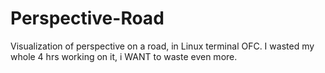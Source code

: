 # Perspective-Road
Visualization of perspective on a road, in Linux terminal OFC. I wasted my whole 4 hrs working on it, i WANT to waste even more.
